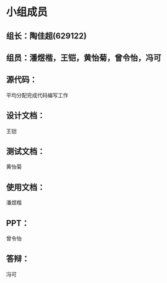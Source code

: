 # 小组成员

## 组长：陶佳超(629122)

## 组员：潘煜楷，王铠，黄怡菊，曾令怡，冯可

## 源代码：
  平均分配完成代码编写工作

## 设计文档：
  王铠

## 测试文档：
  黄怡菊
  
## 使用文档：
  潘煜楷

## PPT：
  曾令怡

## 答辩：
  冯可
